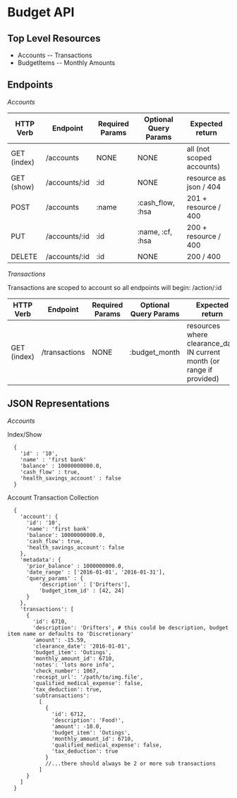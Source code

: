 Budget API
==========

Top Level Resources
-------------------
- Accounts
-- Transactions
- BudgetItems
-- Monthly Amounts

Endpoints
---------
*Accounts*

| HTTP Verb   | Endpoint      | Required Params | Optional Query Params | Expected return           |
|-------------|---------------|-----------------|-----------------------|---------------------------|
| GET (index) | /accounts     | NONE            | NONE                  | all (not scoped accounts) |
| GET (show)  | /accounts/:id | :id             | NONE                  | resource as json / 404    |
| POST        | /accounts     | :name           | :cash_flow, :hsa      | 201 + resource / 400      |
| PUT         | /accounts/:id | :id             | :name, :cf, :hsa      | 200 + resource / 400      |
| DELETE      | /accounts/:id | :id             | NONE                  | 200 / 400                 |

*Transactions*

Transactions are scoped to account so all endpoints will begin: /action/:id

| HTTP Verb   | Endpoint      | Required Params | Optional Query Params | Expected return                                                               |
|-------------|---------------|-----------------|-----------------------|----------------                                                               |
| GET (index) | /transactions | NONE            | :budget_month         | resources where clearance_date IN current month (or range if provided) |

JSON Representations
--------------------

*Accounts*

Index/Show
```
  {
    'id' : '10',
    'name' : 'first bank'
    'balance' : 10000000000.0,
    'cash_flow' : true,
    'health_savings_account' : false
  }
```

Account Transaction Collection

```
  {
    'account': {
      'id': '10',
      'name': 'first bank'
      'balance': 10000000000.0,
      'cash_flow': true,
      'health_savings_account': false
    },
    'metadata': {
      'prior_balance' : 1000000000.0,
      'date_range' : ['2016-01-01', '2016-01-31'],
      'query_params' : {
          'description' : ['Drifters'],
          'budget_item_id' : [42, 24]
      }
    },
    'transactions': [
      {
        'id': 6710,
        'description': 'Drifters', # this could be description, budget item name or defaults to 'Discretionary'
        'amount': -15.59,
        'clearance_date': '2016-01-01',
        'budget_item': 'Outings',
        'monthly_amount_id': 6710,
        'notes': 'lots more info',
        'check_number': 1067,
        'receipt_url': '/path/to/img.file',
        'qualified_medical_expense': false,
        'tax_deduction': true,
        'subtransactions':
          [
            {
              'id': 6712,
              'description': 'Food!',
              'amount': -10.0,
              'budget_item': 'Outings',
              'monthly_amount_id': 6710,
              'qualified_medical_expense': false,
              'tax_deduction': true
            }
            //...there should always be 2 or more sub transactions
          ]
      }
    ]
  }
```
